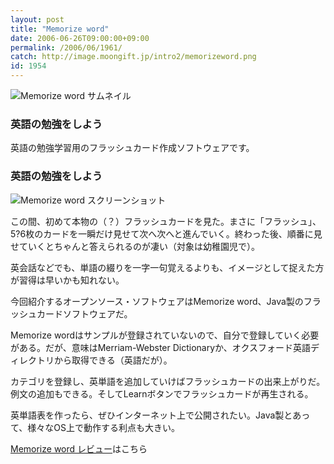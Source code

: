 ```yaml
---
layout: post
title: "Memorize word"
date: 2006-06-26T09:00:00+09:00
permalink: /2006/06/1961/
catch: http://image.moongift.jp/intro2/memorizeword.png
id: 1954
---
```

 ![Memorize word サムネイル](http://image.moongift.jp/intro2/memorizeword.t.png "Memorize word サムネイル")
  

### 英語の勉強をしよう
  
英語の勉強学習用のフラッシュカード作成ソフトウェアです。  
<!--more-->  

### 英語の勉強をしよう
  

![Memorize word スクリーンショット](http://image.moongift.jp/intro2/memorizeword.png "Memorize word スクリーンショット")

  

この間、初めて本物の（？）フラッシュカードを見た。まさに「フラッシュ」、5?6枚のカードを一瞬だけ見せて次へ次へと進んでいく。終わった後、順番に見せていくとちゃんと答えられるのが凄い（対象は幼稚園児で）。

  

英会話などでも、単語の綴りを一字一句覚えるよりも、イメージとして捉えた方が習得は早いかも知れない。

  

今回紹介するオープンソース・ソフトウェアはMemorize word、Java製のフラッシュカードソフトウェアだ。

  

Memorize wordはサンプルが登録されていないので、自分で登録していく必要がある。だが、意味はMerriam-Webster Dictionaryか、オクスフォード英語ディレクトリから取得できる（英語だが）。

  

カテゴリを登録し、英単語を追加していけばフラッシュカードの出来上がりだ。例文の追加もできる。そしてLearnボタンでフラッシュカードが再生される。

  

英単語表を作ったら、ぜひインターネット上で公開されたい。Java製とあって、様々なOS上で動作する利点も大きい。

  

[Memorize word レビュー](http://oss.moongift.jp/review/i-1964.html)はこちら

